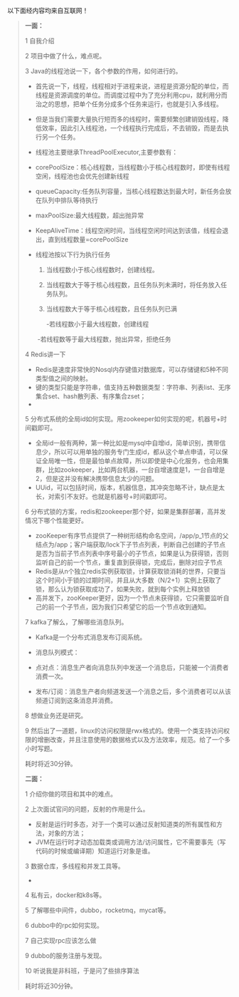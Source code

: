 以下面经内容均来自互联网！

> **一面：**
>
> 1 自我介绍
>
> 2 项目中做了什么，难点呢。
>
> 3 Java的线程池说一下，各个参数的作用，如何进行的。
>
> - 首先说一下，线程，线程相对于进程来说，进程是资源分配的单位，而线程是资源调度的单位。而调度过程中为了充分利用cpu，就利用分而治之的思想，把单个任务分成多个任务来运行，也就是引入多线程。
>
> - 但是当我们需要大量执行短而多的线程时，需要频繁创建销毁线程，降低效率，因此引入线程池，一个线程执行完成后，不去销毁，而是去执行另一个任务。
>
> - 线程池主要继承ThreadPoolExecutor,主要参数有：
>
> - corePoolSize：核心线程数，当线程数小于核心线程数时，即使有线程空闲，线程池也会优先创建新线程
>
> - queueCapacity:任务队列容量，当核心线程数达到最大时，新任务会放在队列中排队等待执行
>
> - maxPoolSize:最大线程数，超出抛异常
>
> - KeepAliveTime：线程空闲时间，当线程空闲时间达到该值，线程会退出，直到线程数量=corePoolSize
>
> - 线程池按以下行为执行任务
>      1. 当线程数小于核心线程数时，创建线程。
>      2. 当线程数大于等于核心线程数，且任务队列未满时，将任务放入任务队列。
>      3. 当线程数大于等于核心线程数，且任务队列已满
>
>            -若线程数小于最大线程数，创建线程
>
>   ​        -若线程数等于最大线程数，抛出异常，拒绝任务
>
>   
>
> 4 Redis讲一下
>
> - Redis是速度非常快的Nosql内存键值对数据库，可以存储键和5种不同类型值之间的映射。
> - 键的类型只能是字符串，值支持五种数据类型：字符串、列表list、无序集合set、hash散列表、有序集合zset；
> - 
>
> 5 分布式系统的全局id如何实现。用zookeeper如何实现的呢，机器号+时间戳即可。
>
> - 全局id一般有两种，第一种比如是mysql中自增id，简单识别，携带信息少，所以可以用单独的服务专门生成id，都从这个单点申请，可以保证全局唯一性，但是最怕单点故障，所以即使是中心化服务，也会用集群，比如zookeeper，比如两台机器，一台自增速度是1，一台自增是2，但是这并没有解决携带信息太少的问题。
> - UUid，可以包括时间，版本，机器信息，其冲突忽略不计，缺点是太长，对索引不友好。也就是机器号+时间戳即可。
>
> 6 分布式锁的方案，redis和zookeeper那个好，如果是集群部署，高并发情况下哪个性能更好。
>
> - zooKeeper有序节点提供了一种树形结构命名空间，/app/p_1节点的父结点为/app；客户端获取/lock下子节点列表，判断自己创建的子节点是否为当前子节点列表中序号最小的子节点，如果是认为获得锁，否则监听自己的前一个节点，重复直到获得锁，完成后，删除对应子节点
> - Redis是从n个独立redis实例获取锁，计算获取锁消耗的世界，只要当这个时间小于锁的过期时间，并且从大多数（N/2+1）实例上获取了锁，那么认为锁获取成功了，如果失败，就到每个实例上释放锁
> - 高并发下，zooKeeper更好，因为一个节点未获得锁，它只需要监听自己的前一个子节点，因为我们只希望它的后一个节点收到通知。
>
> 7 kafka了解么，了解哪些消息队列。
>
> - Kafka是一个分布式消息发布订阅系统。
>
> - 消息队列模式：
>
> - 点对点：消息生产者向消息队列中发送一个消息后，只能被一个消费者消费一次。
> - 发布/订阅：消息生产者向频道发送一个消息之后，多个消费者可以从该频道订阅到这条消息并消费。
>
> 8 想做业务还是研究。
>
> 9 然后出了一道题，linux的访问权限是rwx格式的。使用一个类支持访问权限的增删改查，并且注意使用的数据格式以及方法效率，规范。给了一个多小时写题。
>
> 耗时将近30分钟。
>
> **二面：**
>
> 1 介绍你做的项目和其中的难点。
>
> 2 上次面试官问的问题，反射的作用是什么。
>
> - 反射是运行时多态，对于一个类可以通过反射知道类的所有属性和方法，对象的方法；
> - JVM在运行时才动态加载类或调用方法/访问属性，它不需要事先（写代码的时候或编译期）知道运行对象是谁。
>
> 3 数据仓库，多线程和并发工具等。
>
> - 
>
> 4 私有云，docker和k8s等。
>
> 5 了解哪些中间件，dubbo，rocketmq，mycat等。
>
> 6 dubbo中的rpc如何实现。
>
> 7 自己实现rpc应该怎么做
>
> 9 dubbo的服务注册与发现。
>
> 10 听说我是非科班，于是问了些排序算法
>
> 耗时将近30分钟。
>
> 